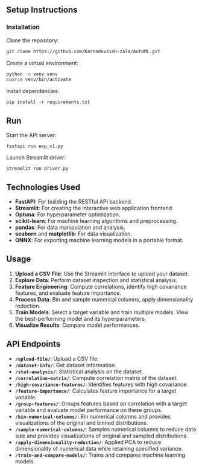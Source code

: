 ## Setup Instructions

### Installation
Clone the repository:
```bash
git clone https://github.com/Karnadevsinh-zala/AutoML.git
```

Create a virtual environment:
```bash
python -m venv venv
source venv/bin/activate
```

Install dependencies:
```
pip install -r requirements.txt
```

## Run
Start the API server:
```
fastapi run exp_v1.py
```
Launch Streamlit driver:
```
streamlit run driver.py
```

## Technologies Used
- **FastAPI**: For building the RESTful API backend.
- **Streamlit**: For creating the interactive web application frontend.
- **Optuna**: For hyperparameter optimization.
- **scikit-learn**: For machine learning algorithms and preprocessing.
- **pandas**: For data manipulation and analysis.
- **seaborn** and **matplotlib**: For data visualization.
- **ONNX**: For exporting machine learning models in a portable format.

## Usage

1. **Upload a CSV File**: Use the Streamlit interface to upload your dataset.
2. **Explore Data**: Perform dataset inspection and statistical analysis.
3. **Feature Engineering**: Compute correlations, identify high covariance features, and evaluate feature importance.
4. **Process Data**: Bin and sample numerical columns, apply dimensionality reduction.
5. **Train Models**: Select a target variable and train multiple models. View the best-performing model and its hyperparameters.
6. **Visualize Results**: Compare model performances.

## API Endpoints

- **`/upload-file/`**: Upload a CSV file.
- **`/dataset-info/`**: Get dataset information.
- **`/stat-analysis/`**: Statistical analysis on the dataset.
- **`/correlation-matrix/`**: Compute correlation matrix of the dataset.
- **`/high-covariance-features/`**: Identifies features with high covariance.
- **`/feature-importance/`**: Calculates feature importance for a target variable.
- **`/group-features/`**: Groups features based on correlation with a target variable and evaluate model performance on these groups.
- **`/bin-numerical-columns/`**: Bin numerical columns and provides visualizations of the original and binned distributions.
- **`/sample-numerical-columns/`**: Samples numerical columns to reduce data size and provides visualizations of original and sampled distributions.
- **`/apply-dimensionality-reduction/`**: Applied PCA to reduce dimensionality of numerical data while retaining specified variance.
- **`/train-and-compare-models/`**: Trains and compares machine learning models.
